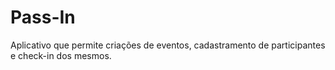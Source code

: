 # Pass-In
Aplicativo que permite criações de eventos, cadastramento de participantes e check-in dos mesmos. 
